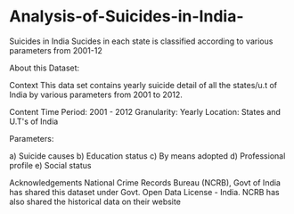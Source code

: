 # Analysis-of-Suicides-in-India-

Suicides in India
Sucides in each state is classified according to various parameters from 2001-12

About this Dataset:

Context
This data set contains yearly suicide detail of all the states/u.t of India by various parameters from 2001 to 2012.

Content
Time Period: 2001 - 2012
Granularity: Yearly
Location: States and U.T's of India

Parameters:

a) Suicide causes
b) Education status
c) By means adopted
d) Professional profile
e) Social status

Acknowledgements
National Crime Records Bureau (NCRB), Govt of India has shared this dataset under Govt. Open Data License - India.
NCRB has also shared the historical data on their website
